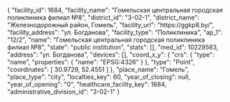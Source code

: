 {
    "facility_id": 1684,
    "facility_name": "Гомельская центральная городская поликлиника филиал №8",
    "district_id": "3-02-1",
    "district_name": "Железнодорожный район, Гомель",
    "facility_url": "https:\/\/ggkp8.by\/",
    "facility_address": "ул. Богданова",
    "facility_type": "Поликлиника",
    "ap_1": "12\/2",
    "name": "Гомельская центральная городская поликлиника филиал №8",
    "state": "public institution",
    "stats": [],
    "med_id": 10229583,
    "address": "ул. Богданова",
    "devices": [],
    "coord_x_y": {
        "crs": {
            "type": "name",
            "properties": {
                "name": "EPSG:4326"
            }
        },
        "type": "Point",
        "coordinates": [
            30.9729,
            52.4551
        ]
    },
    "place_name": "Гомель",
    "place_type": "city",
    "localties_key": 60,
    "year_of_closing": null,
    "year_of_opening": "0",
    "healthcare_facility_key": 1684,
    "administrative_division_id": "3-02-1"
}